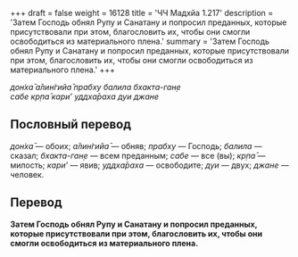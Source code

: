 +++
draft = false
weight = 16128
title = 'ЧЧ Мадхйа 1.217'
description = 'Затем Господь обнял Рупу и Санатану и попросил преданных, которые присутствовали при этом, благословить их, чтобы они смогли освободиться из материального плена.'
summary = 'Затем Господь обнял Рупу и Санатану и попросил преданных, которые присутствовали при этом, благословить их, чтобы они смогли освободиться из материального плена.'
+++

_дон̇ха̄ а̄лин̇гийа̄ прабху балила бхакта-ган̣е  
сабе кр̣па̄ кари’ уддха̄раха дуи джане_

## Пословный перевод

_дон̇ха̄_ — обоих; _а̄лин̇гийа̄_ — обняв; _прабху_ — Господь; _балила_ — сказал; _бхакта_\-_ган̣е_ — всем преданным; _сабе_ — все (вы); _кр̣па̄_ — милость; _кари’_ — явив; _уддха̄раха_ — освободите; _дуи_ — двух; _джане_ — человек.

## Перевод

**Затем Господь обнял Рупу и Санатану и попросил преданных, которые присутствовали при этом, благословить их, чтобы они смогли освободиться из материального плена.**
